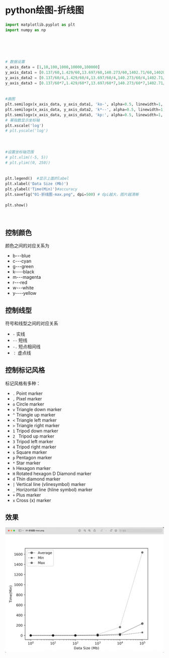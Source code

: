 # python绘图-折线图

```py
import matplotlib.pyplot as plt
import numpy as np


 


# 数据设置
x_axis_data = [1,10,100,1000,10000,100000]
y_axis_data1 = [0.137/60,1.429/60,13.697/60,140.273/60,1402.71/60,14020/60] #7M/s
y_axis_data2 = [0.137/60/4,1.429/60/4,13.697/60/4,140.273/60/4,1402.71/60/4,14020/60/4] # 30M/s  
y_axis_data3 = [0.137/60*7,1.429/60*7,13.697/60*7,140.273/60*7,1402.71/60*7,14020/60*7] #1M/s
 
         
#画图
plt.semilogx(x_axis_data, y_axis_data1, 'ko-', alpha=0.5, linewidth=1, label='Average')#'
plt.semilogx(x_axis_data, y_axis_data2, 'k*--', alpha=0.5, linewidth=1, label='Min')
plt.semilogx(x_axis_data, y_axis_data3, 'kp:', alpha=0.5, linewidth=1, label='Max')
# 幂指数显示坐标轴
plt.xscale('log')
# plt.yscale('log')
  


#设置坐标轴范围
# plt.xlim((-5, 5))
# plt.ylim((0, 250))


plt.legend()  #显示上面的label
plt.xlabel('Data Size (Mb)')
plt.ylabel('Time(Min)')#accuracy
plt.savefig("01-折线图-max.png", dpi=500) # dpi越大，图片越清晰

plt.show()

 

```


## 控制颜色
颜色之间的对应关系为
- b---blue   
- c---cyan  
- g---green    
- k----black
- m---magenta 
- r---red  
- w---white    
- y----yellow

## 控制线型
符号和线型之间的对应关系
- `-`      实线
- `--`     短线
- `-.`     短点相间线
- `：`     虚点线


## 控制标记风格
标记风格有多种：
- `.`  Point marker
- `,`  Pixel marker
- `o`  Circle marker
- `v`  Triangle down marker 
- `^`  Triangle up marker 
- `<`  Triangle left marker 
- `>`  Triangle right marker 
- `1`  Tripod down marker
- `2 ` Tripod up marker
- `3`  Tripod left marker
- `4`  Tripod right marker
- `s`  Square marker
- `p`  Pentagon marker
- `*`  Star marker
- `h`  Hexagon marker
- `H`  Rotated hexagon D Diamond marker
- `d`  Thin diamond marker
- `|` Vertical line (vlinesymbol) marker
- `_`  Horizontal line (hline symbol) marker
- `+`  Plus marker
- `x`  Cross (x) marker


## 效果

![](img/折线图/img-2023-04-03-19-04-26.png)